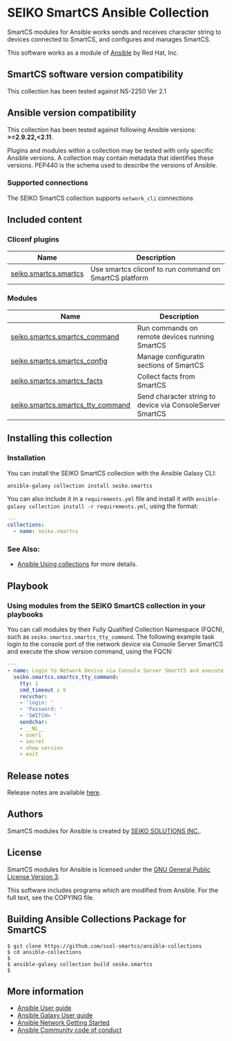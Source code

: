 # SEIKO SmartCS Ansible Collection

SmartCS modules for Ansible works sends and receives character string to devices connected to SmartCS, and configures and manages SmartCS.

This software works as a module of [Ansible](https://ansible.com) by Red Hat, Inc.

## SmartCS software version compatibility

This collection has been tested against NS-2250 Ver 2.1


<!--start requires_ansible-->
## Ansible version compatibility

This collection has been tested against following Ansible versions: **>=2.9.22,<2.11**.

Plugins and modules within a collection may be tested with only specific Ansible versions.
A collection may contain metadata that identifies these versions.
PEP440 is the schema used to describe the versions of Ansible.
<!--end requires_ansible-->


### Supported connections
The SEIKO SmartCS collection supports ``network_cli``  connections


## Included content

<!--start collection content-->
### Cliconf plugins
Name | Description
--- | ---
[seiko.smartcs.smartcs](https://github.com/ssol-smartcs/ansible-collections/blob/main/seiko.smartcs/docs/seiko.smartcs.smartcs_cliconf.rst)|Use smartcs cliconf to run command on SmartCS platform

### Modules
Name | Description
--- | ---
[seiko.smartcs.smartcs_command](https://github.com/ssol-smartcs/ansible-collections/blob/main/seiko.smartcs/docs/seiko.smartcs.smartcs_command_module.rst)|Run commands on remote devices running SmartCS
[seiko.smartcs.smartcs_config](https://github.com/ssol-smartcs/ansible-collections/blob/main/seiko.smartcs/docs/seiko.smartcs.smartcs_config_module.rst)|Manage configuratin sections of SmartCS
[seiko.smartcs.smartcs_facts](https://github.com/ssol-smartcs/ansible-collections/blob/main/seiko.smartcs/docs/seiko.smartcs.smartcs_facts_module.rst)|Collect facts from SmartCS
[seiko.smartcs.smartcs_tty_command](https://github.com/ssol-smartcs/ansible-collections/blob/main/seiko.smartcs/docs/seiko.smartcs.smartcs_tty_command_module.rst)|Send character string to device via ConsoleServer SmartCS

<!--end collection content-->

## Installing this collection

### Installation
You can install the SEIKO SmartCS collection with the Ansible Galaxy CLI:

    ansible-galaxy collection install seiko.smartcs

You can also include it in a `requirements.yml` file and install it with `ansible-galaxy collection install -r requirements.yml`, using the format:

```yaml
---
collections:
  - name: seiko.smartcs
```

### See Also:

* [Ansible Using collections](https://docs.ansible.com/ansible/latest/user_guide/collections_using.html) for more details.


## Playbook 

### Using modules from the SEIKO SmartCS collection in your playbooks

You can call modules by their Fully Qualified Collection Namespace (FQCN), such as `seiko.smartcs.smartcs_tty_command`.
The following example task login to the console port of the network device via Console Server SmartCS and execute the show version command, using the FQCN:

```yaml
---
- name: Login to Network Device via Console Server SmartCS and execute "show version"
  seiko.smartcs.smartcs_tty_command:
    tty: 1
    cmd_timeout : 5
    recvchar:
    - 'login: '
    - 'Password: '
    - 'SWITCH> '
    sendchar:
    - __NL__
    - user1
    - secret
    - show version
    - exit
```


## Release notes
<!--Add a link to a changelog.md file or an external docsite to cover this information. -->
Release notes are available [here](https://github.com/ssol-smartcs/ansible-collections/blob/main/seiko.smartcs/changelogs/CHANGELOG.rst).


## Authors

SmartCS modules for Ansible is created by [SEIKO SOLUTIONS INC.](https://www.seiko-sol.co.jp/).


## License

SmartCS modules for Ansible is licensed under the [GNU General Public License Version 3](https://www.gnu.org/licenses/gpl-3.0.html).

This software includes programs which are modified from Ansible.
For the full text, see the COPYING file.


## Building Ansible Collections Package for SmartCS

```
$ git clone https://github.com/ssol-smartcs/ansible-collections
$ cd ansible-collections
$
$ ansible-galaxy collection build seiko.smartcs
$
```


## More information

- [Ansible User guide](https://docs.ansible.com/ansible/latest/user_guide/index.html)
- [Ansible Galaxy User guide](https://docs.ansible.com/ansible/latest/galaxy/user_guide.html)
- [Ansible Network Getting Started](https://docs.ansible.com/ansible/latest/network/getting_started/index.html)
- [Ansible Community code of conduct](https://docs.ansible.com/ansible/latest/community/code_of_conduct.html)
